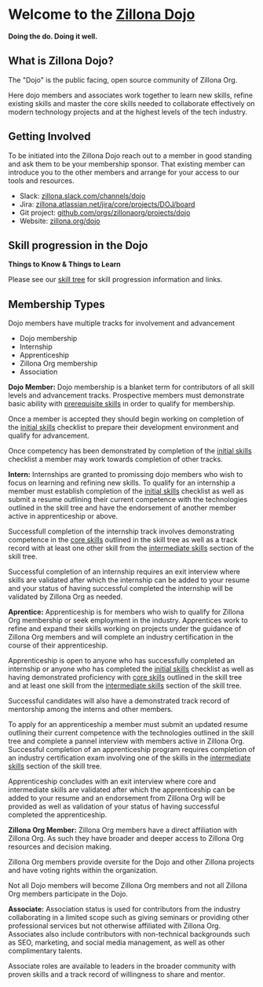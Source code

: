 # Welcome to the [Zillona Dojo](https://www.zillona.org/dojo)

**Doing the do. Doing it well.**

## What is Zillona Dojo?

The "Dojo" is the public facing, open source community of Zillona Org.

Here dojo members and associates work together to learn new skills, refine
existing skills and master the core skills needed to collaborate effectively on 
modern technology projects and at the highest levels of the tech industry. 

## Getting Involved

To be initiated into the Zillona Dojo reach out to a member in good standing and
ask them to be your membership sponsor. That existing member can introduce you 
to the other members and arrange for your access to our tools and resources.
                                                                                 
 * Slack:
 [zillona.slack.com/channels/dojo](https://zillona.slack.com/channels/dojo)
 * Jira:
 [zillona.atlassian.net/jira/core/projects/DOJ/board](https://zillona.atlassian.net/jira/core/projects/DOJ/board)
 * Git project: 
 [github.com/orgs/zillonaorg/projects/dojo](https://github.com/orgs/zillonaorg/projects/1)
 * Website: 
 [zillona.org/dojo](https://www.zillona.org/dojo)

## Skill progression in the Dojo

**Things to Know & Things to Learn**

Please see our [skill tree](skill_tree.md) for skill progression 
information and links.

## Membership Types

Dojo members have multiple tracks for involvement and advancement

 * Dojo membership
 * Internship
 * Apprenticeship
 * Zillona Org membership
 * Association

**Dojo Member:** Dojo membership is a blanket term for contributors of all skill
levels and advancement tracks. Prospective members must demonstrate basic
ability with [prerequisite skills](../skill_tree/#prerequisite-skills) in order 
to qualify for membership.

Once a member is accepted they should begin working on completion of the 
[initial skills](../skill_tree/#initial-skills) checklist to prepare their
development environment and qualify for advancement.

Once competency has been demonstrated by completion of the 
[initial skills](../skill_tree/#initial-skills) checklist a member may work
towards completion of other tracks.

**Intern:** Internships are granted to promissing dojo members who wish to
focus on learning and refining new skills. To qualify for an internship a member
must establish completion of the 
[initial skills](../skill_tree/#initial-skills) checklist as well as submit a 
resume outlining their current competence with the technologies outlined in the 
skill tree and have the endorsement of another member active in apprenticeship 
or above.

Successfull completion of the internship track involves demonstrating competence 
in the [core skills](../skill_tree/#core-skills) outlined in the skill tree as 
well as a track record with at least one other skill from the 
[intermediate skills](../skill_tree/#intermediate-skills) section of the skill 
tree.

Successful completion of an internship requires an exit interview where skills
are validated after which the internship can be added to your resume and your
status of having successful completed the internship will be validated by 
Zillona Org as needed.

**Aprentice:** Apprenticeship is for members who wish to qualify for Zillona Org 
membership or seek employment in the industry. Apprentices work to refine and 
expand their skills working on projects under the guidance of Zillona Org 
members and will complete an industry certification in the course of their
apprenticeship.

Apprenticeship is open to anyone who has successfully completed an internship or
anyone who has completed the 
[initial skills](../skill_tree/#initial-skills) checklist as well as having
demonstrated proficiency with [core skills](../skill_tree/#core-skills) outlined 
in the skill tree and at least one skill from the
[intermediate skills](../skill_tree/#intermediate-skills) section of the skill 
tree.

Successful candidates will also have a demonstrated track record of mentorship 
among the interns and other members. 

To apply for an apprenticeship a member must submit an updated resume outlining 
their current competence with the technologies outlined in the skill tree and 
complete a pannel interview with members active in Zillona Org. 
Successful completion of an apprenticeship program requires completion of an
industry certification exam involving one of the skills in the 
[intermediate skills](../skill_tree/#intermediate-skills) section of the skill
tree.

Apprenticeship concludes with an exit interview where core and intermediate 
skills are validated after which the apprenticeship can be added to your resume 
and an endorsement from Zillona Org will be provided as well as validation of 
your status of having successful completed the apprenticeship.

**Zillona Org Member:** Zillona Org members have a direct affiliation with 
Zillona Org. As such they have broader and deeper access to Zillona Org
resources and decision making.

Zillona Org members provide oversite for the Dojo and other Zillona projects and 
have voting rights within the organization.

Not all Dojo members will become Zillona Org members and not all Zillona Org
members participate in the Dojo. 

**Associate:** Association status is used for contributors from the industry 
collaborating in a limited scope such as giving seminars or providing other
professional services but not otherwise affiliated with Zillona Org. Associates
also include contributors with non-technical backgrounds such as SEO, marketing, 
and social media management, as well as other complimentary talents.

Associate roles are available to leaders in the broader community with proven 
skills and a track record of willingness to share and mentor.
